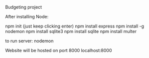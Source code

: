 Budgeting project

After installing Node:

npm init (just keep clicking enter)
npm install express
npm install -g nodemon
npm install sqlite3
npm install sqlite
npm install multer

to run server:
nodemon

Website will be hosted on port 8000
localhost:8000
